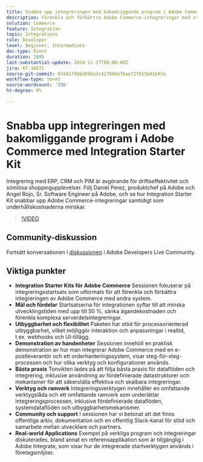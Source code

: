 ```yaml
---
title: Snabba upp integreringen med bakomliggande program i Adobe Commerce med Integration Starter Kit
description: Förenkla och förbättra Adobe Commerce-integreringar med startsats som minskar utvecklingstiden med upp till 50 %, stöder anpassningar i realtid och erbjuder omfattande verktyg och ramverk, vilket demonstreras i praktiska sessioner och applikationer från verkligheten.
solution: Commerce
feature: Integration
topic: Integrations
role: Developer
level: Beginner, Intermediate
doc-type: Event
duration: 2895
last-substantial-update: 2024-11-27T00:00:00Z
jira: KT-16571
source-git-commit: 07d4174b0d89ba2c417866e76ae72f015b91b03a
workflow-type: tm+mt
source-wordcount: '336'
ht-degree: 0%

---
```



# Snabba upp integreringen med bakomliggande program i Adobe Commerce med Integration Starter Kit

Integrering med ERP, CRM och PIM är avgörande för driftseffektivitet och sömlösa shoppingupplevelser. Följ Daniel Perez, produktchef på Adobe och Angel Rojo, Sr. Software Engineer på Adobe, och se hur Integration Starter Kit snabbar upp Adobe Commerce-integreringar samtidigt som underhållskostnaderna minskar.


>[!VIDEO](https://video.tv.adobe.com/v/3440398/?learn=on&enablevpops)

## Community-diskussion

Fortsätt konversationen i [diskussionen](https://adobe.ly/40DgGmR) i Adobe Developers Live Community.

## Viktiga punkter

* **Integration Starter Kits för Adobe Commerce** Sessionen fokuserar på integreringsstartsats som utformats för att förenkla och förbättra integreringen av Adobe Commerce med andra system.
* **Mål och fördelar** Startsatserna för integrationen syftar till att minska utvecklingstiden med upp till 50 %, sänka ägandekostnaden och förenkla komplexa serverdelsintegreringar.
* **Utbyggbarhet och flexibilitet** Paketen har stöd för processorienterad utbyggbarhet, vilket möjliggör interaktion och anpassningar i realtid, t.ex. webhooks och UI-tillägg.
* **Demonstration av handenheter** Sessionen innehöll en praktisk demonstration av hur man integrerar Adobe Commerce med en e-postleverantör och ett orderhanteringssystem, visar steg-för-steg-processen och hur olika verktyg och konfigurationer används.
* **Bästa praxis** Tonvikten lades på att följa bästa praxis för dataflöden och integrering, inklusive användning av fördefinierade datastrukturer och mekanismer för att säkerställa effektiva och skalbara integreringar.
* **Verktyg och ramverk** Integreringsverktygen innehåller en omfattande verktygslåda och ett omfattande ramverk som underlättar integreringsprocessen, inklusive fördefinierade dataflöden, systemdataflöden och utbyggbarhetsmekanismer.
* **Community och support** I sessionen har vi betonat att det finns offentliga arkiv, dokumentation och en offentlig Slack-kanal för stöd och samarbete mellan utvecklare och partners.
* **Real-world Applications** Exempel på verkliga program och integreringar diskuterades, bland annat en referensapplikation som är tillgänglig i Adobe Integrate, som visar hur de integrerade startverktygen används i företagsmiljöer.

